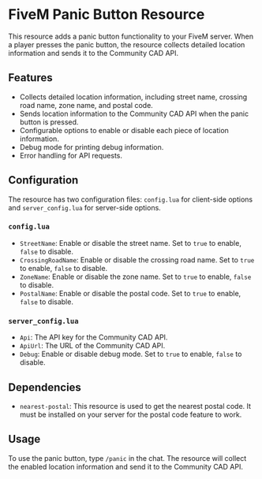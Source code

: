 # FiveM Panic Button Resource

This resource adds a panic button functionality to your FiveM server. When a player presses the panic button, the resource collects detailed location information and sends it to the Community CAD API.

## Features

- Collects detailed location information, including street name, crossing road name, zone name, and postal code.
- Sends location information to the Community CAD API when the panic button is pressed.
- Configurable options to enable or disable each piece of location information.
- Debug mode for printing debug information.
- Error handling for API requests.

## Configuration

The resource has two configuration files: `config.lua` for client-side options and `server_config.lua` for server-side options.

### `config.lua`

- `StreetName`: Enable or disable the street name. Set to `true` to enable, `false` to disable.
- `CrossingRoadName`: Enable or disable the crossing road name. Set to `true` to enable, `false` to disable.
- `ZoneName`: Enable or disable the zone name. Set to `true` to enable, `false` to disable.
- `PostalName`: Enable or disable the postal code. Set to `true` to enable, `false` to disable.

### `server_config.lua`

- `Api`: The API key for the Community CAD API.
- `ApiUrl`: The URL of the Community CAD API.
- `Debug`: Enable or disable debug mode. Set to `true` to enable, `false` to disable.

## Dependencies

- `nearest-postal`: This resource is used to get the nearest postal code. It must be installed on your server for the postal code feature to work.

## Usage

To use the panic button, type `/panic` in the chat. The resource will collect the enabled location information and send it to the Community CAD API.
